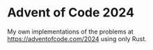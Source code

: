 # Advent of Code 2024

My own implementations of the problems at https://adventofcode.com/2024 using only Rust.
